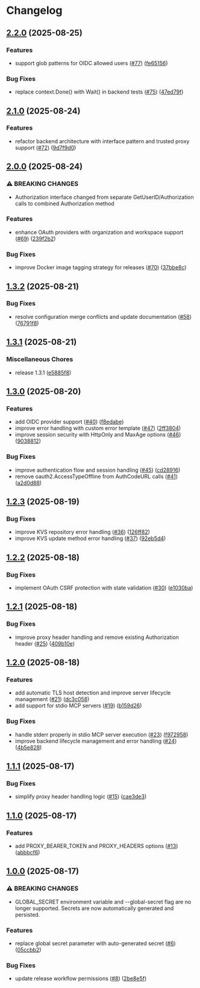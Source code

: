 # Changelog

## [2.2.0](https://github.com/sigbit/mcp-auth-proxy/compare/v2.1.0...v2.2.0) (2025-08-25)


### Features

* support glob patterns for OIDC allowed users ([#77](https://github.com/sigbit/mcp-auth-proxy/issues/77)) ([fe65156](https://github.com/sigbit/mcp-auth-proxy/commit/fe65156fa691199db1fa4c22684a5bbb229986f3))


### Bug Fixes

* replace context.Done() with Wait() in backend tests ([#75](https://github.com/sigbit/mcp-auth-proxy/issues/75)) ([47ed79f](https://github.com/sigbit/mcp-auth-proxy/commit/47ed79f5ccdbc14d3872f2ea3279a36b9e0ac698))

## [2.1.0](https://github.com/sigbit/mcp-auth-proxy/compare/v2.0.0...v2.1.0) (2025-08-24)


### Features

* refactor backend architecture with interface pattern and trusted proxy support ([#72](https://github.com/sigbit/mcp-auth-proxy/issues/72)) ([9d7f9d0](https://github.com/sigbit/mcp-auth-proxy/commit/9d7f9d0ac237a89ba898cabbd4da371a7d4b2be1))

## [2.0.0](https://github.com/sigbit/mcp-auth-proxy/compare/v1.3.2...v2.0.0) (2025-08-24)


### ⚠ BREAKING CHANGES

* Authorization interface changed from separate GetUserID/Authorization calls to combined Authorization method

### Features

* enhance OAuth providers with organization and workspace support ([#69](https://github.com/sigbit/mcp-auth-proxy/issues/69)) ([239f2b2](https://github.com/sigbit/mcp-auth-proxy/commit/239f2b26d934c64860fcefc0faf784bdf1aa067d))


### Bug Fixes

* improve Docker image tagging strategy for releases ([#70](https://github.com/sigbit/mcp-auth-proxy/issues/70)) ([37bbe8c](https://github.com/sigbit/mcp-auth-proxy/commit/37bbe8c85ff504291ffec9280e8bd504ea154b42))

## [1.3.2](https://github.com/sigbit/mcp-auth-proxy/compare/v1.3.1...v1.3.2) (2025-08-21)


### Bug Fixes

* resolve configuration merge conflicts and update documentation ([#58](https://github.com/sigbit/mcp-auth-proxy/issues/58)) ([76791f8](https://github.com/sigbit/mcp-auth-proxy/commit/76791f88bcd5cc244144c704a914e8581b73a189))

## [1.3.1](https://github.com/sigbit/mcp-auth-proxy/compare/v1.3.0...v1.3.1) (2025-08-21)


### Miscellaneous Chores

* release 1.3.1 ([e5885f8](https://github.com/sigbit/mcp-auth-proxy/commit/e5885f82df8da5ee7b079cc6fc25d6390b4395ea))

## [1.3.0](https://github.com/sigbit/mcp-auth-proxy/compare/v1.2.3...v1.3.0) (2025-08-20)


### Features

* add OIDC provider support ([#40](https://github.com/sigbit/mcp-auth-proxy/issues/40)) ([f8edabe](https://github.com/sigbit/mcp-auth-proxy/commit/f8edabe7692efd1c187885bc60a54bcfd697399d))
* improve error handling with custom error template ([#47](https://github.com/sigbit/mcp-auth-proxy/issues/47)) ([2ff3804](https://github.com/sigbit/mcp-auth-proxy/commit/2ff380490b31a0ab492b1ded0ecf6e9f30f1c082))
* improve session security with HttpOnly and MaxAge options ([#46](https://github.com/sigbit/mcp-auth-proxy/issues/46)) ([9038812](https://github.com/sigbit/mcp-auth-proxy/commit/9038812eb3a0c48a1afb7473faeb9533571787a8))


### Bug Fixes

* improve authentication flow and session handling ([#45](https://github.com/sigbit/mcp-auth-proxy/issues/45)) ([cd28916](https://github.com/sigbit/mcp-auth-proxy/commit/cd28916bf00e76677a56df77fd0344372a39da81))
* remove oauth2.AccessTypeOffline from AuthCodeURL calls ([#41](https://github.com/sigbit/mcp-auth-proxy/issues/41)) ([a2d0d88](https://github.com/sigbit/mcp-auth-proxy/commit/a2d0d8831d0d06b0fa49cf79ab4a36526747ed45))

## [1.2.3](https://github.com/sigbit/mcp-auth-proxy/compare/v1.2.2...v1.2.3) (2025-08-19)


### Bug Fixes

* improve KVS repository error handling ([#36](https://github.com/sigbit/mcp-auth-proxy/issues/36)) ([126ff82](https://github.com/sigbit/mcp-auth-proxy/commit/126ff82ee22fc485ae19bcbdf076e7a35f34fd78))
* improve KVS update method error handling ([#37](https://github.com/sigbit/mcp-auth-proxy/issues/37)) ([92eb5d4](https://github.com/sigbit/mcp-auth-proxy/commit/92eb5d4fa25f89d6d3c7bb1e3ea375b0fa5d8709))

## [1.2.2](https://github.com/sigbit/mcp-auth-proxy/compare/v1.2.1...v1.2.2) (2025-08-18)


### Bug Fixes

* implement OAuth CSRF protection with state validation ([#30](https://github.com/sigbit/mcp-auth-proxy/issues/30)) ([e1030ba](https://github.com/sigbit/mcp-auth-proxy/commit/e1030ba0b1e6a704bab415c32633700b46608fba))

## [1.2.1](https://github.com/sigbit/mcp-auth-proxy/compare/v1.2.0...v1.2.1) (2025-08-18)


### Bug Fixes

* improve proxy header handling and remove existing Authorization header ([#25](https://github.com/sigbit/mcp-auth-proxy/issues/25)) ([409b10e](https://github.com/sigbit/mcp-auth-proxy/commit/409b10e231238a332ff2efae828076ca6f8b98a2))

## [1.2.0](https://github.com/sigbit/mcp-auth-proxy/compare/v1.1.1...v1.2.0) (2025-08-18)


### Features

* add automatic TLS host detection and improve server lifecycle management ([#21](https://github.com/sigbit/mcp-auth-proxy/issues/21)) ([dc3c058](https://github.com/sigbit/mcp-auth-proxy/commit/dc3c05846ce3fb4460f0f82d8c8cf572be7f28ab))
* add support for stdio MCP servers ([#19](https://github.com/sigbit/mcp-auth-proxy/issues/19)) ([b159d26](https://github.com/sigbit/mcp-auth-proxy/commit/b159d26866c1e362dc074f11277e04c12b640a0e))


### Bug Fixes

* handle stderr properly in stdio MCP server execution ([#23](https://github.com/sigbit/mcp-auth-proxy/issues/23)) ([f972958](https://github.com/sigbit/mcp-auth-proxy/commit/f972958904cf55e3af637466e3c323e2c799260e))
* improve backend lifecycle management and error handling ([#24](https://github.com/sigbit/mcp-auth-proxy/issues/24)) ([4b5e828](https://github.com/sigbit/mcp-auth-proxy/commit/4b5e828cc9932fa41def32385d4fc20456ee588f))

## [1.1.1](https://github.com/sigbit/mcp-auth-proxy/compare/v1.1.0...v1.1.1) (2025-08-17)


### Bug Fixes

* simplify proxy header handling logic ([#15](https://github.com/sigbit/mcp-auth-proxy/issues/15)) ([cae3de3](https://github.com/sigbit/mcp-auth-proxy/commit/cae3de3e881230eb1c56f1241d0fa855444ac431))

## [1.1.0](https://github.com/sigbit/mcp-auth-proxy/compare/v1.0.0...v1.1.0) (2025-08-17)


### Features

* add PROXY_BEARER_TOKEN and PROXY_HEADERS options ([#13](https://github.com/sigbit/mcp-auth-proxy/issues/13)) ([abbbcf6](https://github.com/sigbit/mcp-auth-proxy/commit/abbbcf65a078335caae60b1ad00a5372ebedc3ab))

## [1.0.0](https://github.com/sigbit/mcp-auth-proxy/compare/v0.2.1...v1.0.0) (2025-08-17)


### ⚠ BREAKING CHANGES

* GLOBAL_SECRET environment variable and --global-secret flag are no longer supported. Secrets are now automatically generated and persisted.

### Features

* replace global secret parameter with auto-generated secret ([#6](https://github.com/sigbit/mcp-auth-proxy/issues/6)) ([05ccbb2](https://github.com/sigbit/mcp-auth-proxy/commit/05ccbb23f22b5a528faed558e6e242cda9f67849))


### Bug Fixes

* update release workflow permissions ([#8](https://github.com/sigbit/mcp-auth-proxy/issues/8)) ([2be8e5f](https://github.com/sigbit/mcp-auth-proxy/commit/2be8e5fccbe1cfcac69280b128f9ebecb2181d53))
